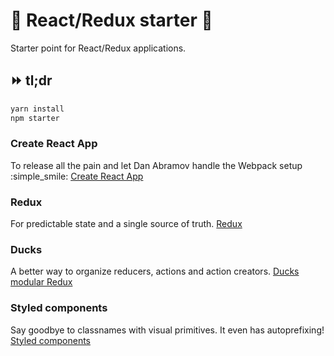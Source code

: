 # :nail_care: React/Redux starter :baby_chick:

Starter point for React/Redux applications.

## :fast_forward: tl;dr
```js
yarn install
npm starter
```

### Create React App
To release all the pain and let Dan Abramov handle the Webpack setup :simple_smile:
[Create React App](https://github.com/facebookincubator/create-react-app)

### Redux
For predictable state and a single source of truth.
[Redux](https://github.com/reactjs/redux)

### Ducks
A better way to organize reducers, actions and action creators.
[Ducks modular Redux](https://github.com/erikras/ducks-modular-redux)

### Styled components
Say goodbye to classnames with visual primitives. It even has autoprefixing!
[Styled components](https://github.com/styled-components/styled-components)
